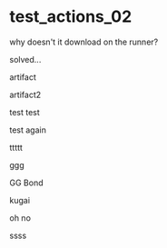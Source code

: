 # test_actions_02

why doesn't it download on the runner?

solved...

artifact

artifact2

test
test

test again

ttttt

ggg

GG Bond

kugai

oh no

ssss
